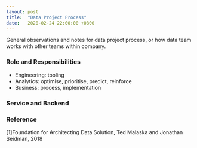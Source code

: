 ```yaml
---
layout: post
title:  "Data Project Process"
date:   2020-02-24 22:00:00 +0800
---
```

General observations and notes for data project process, or how data team works with other teams within company. 

### Role and Responsibilities

- Engineering: tooling
- Analytics: optimise, prioritise, predict, reinforce
- Business: process, implementation

### Service and Backend

### Reference

[1]Foundation for Architecting Data Solution, Ted Malaska and Jonathan Seidman, 2018
